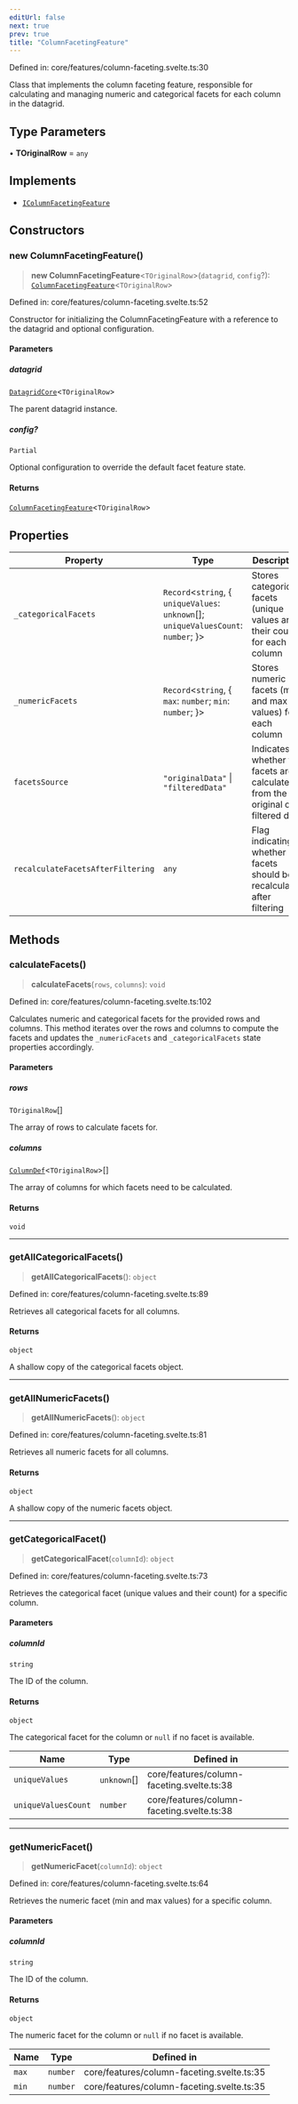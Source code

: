 ```yaml
---
editUrl: false
next: true
prev: true
title: "ColumnFacetingFeature"
---
```


Defined in: core/features/column-faceting.svelte.ts:30

Class that implements the column faceting feature, responsible for calculating and managing
numeric and categorical facets for each column in the datagrid.

## Type Parameters

• **TOriginalRow** = `any`

## Implements

- [`IColumnFacetingFeature`](/api/type-aliases/icolumnfacetingfeature/)

## Constructors

### new ColumnFacetingFeature()

> **new ColumnFacetingFeature**\<`TOriginalRow`\>(`datagrid`, `config`?): [`ColumnFacetingFeature`](/api/classes/columnfacetingfeature/)\<`TOriginalRow`\>

Defined in: core/features/column-faceting.svelte.ts:52

Constructor for initializing the ColumnFacetingFeature with a reference to the datagrid
and optional configuration.

#### Parameters

##### datagrid

[`DatagridCore`](/api/classes/datagridcore/)\<`TOriginalRow`\>

The parent datagrid instance.

##### config?

`Partial`

Optional configuration to override the default facet feature state.

#### Returns

[`ColumnFacetingFeature`](/api/classes/columnfacetingfeature/)\<`TOriginalRow`\>

## Properties

| Property | Type | Description | Defined in |
| ------ | ------ | ------ | ------ |
| <a id="_categoricalfacets"></a> `_categoricalFacets` | `Record`\<`string`, \{ `uniqueValues`: `unknown`[]; `uniqueValuesCount`: `number`; \}\> | Stores categorical facets (unique values and their count) for each column | core/features/column-faceting.svelte.ts:38 |
| <a id="_numericfacets"></a> `_numericFacets` | `Record`\<`string`, \{ `max`: `number`; `min`: `number`; \}\> | Stores numeric facets (min and max values) for each column | core/features/column-faceting.svelte.ts:35 |
| <a id="facetssource"></a> `facetsSource` | `"originalData"` \| `"filteredData"` | Indicates whether the facets are calculated from the original or filtered data | core/features/column-faceting.svelte.ts:44 |
| <a id="recalculatefacetsafterfiltering"></a> `recalculateFacetsAfterFiltering` | `any` | Flag indicating whether facets should be recalculated after filtering | core/features/column-faceting.svelte.ts:41 |

## Methods

### calculateFacets()

> **calculateFacets**(`rows`, `columns`): `void`

Defined in: core/features/column-faceting.svelte.ts:102

Calculates numeric and categorical facets for the provided rows and columns.
This method iterates over the rows and columns to compute the facets and updates the
`_numericFacets` and `_categoricalFacets` state properties accordingly.

#### Parameters

##### rows

`TOriginalRow`[]

The array of rows to calculate facets for.

##### columns

[`ColumnDef`](/api/type-aliases/columndef/)\<`TOriginalRow`\>[]

The array of columns for which facets need to be calculated.

#### Returns

`void`

***

### getAllCategoricalFacets()

> **getAllCategoricalFacets**(): `object`

Defined in: core/features/column-faceting.svelte.ts:89

Retrieves all categorical facets for all columns.

#### Returns

`object`

A shallow copy of the categorical facets object.

***

### getAllNumericFacets()

> **getAllNumericFacets**(): `object`

Defined in: core/features/column-faceting.svelte.ts:81

Retrieves all numeric facets for all columns.

#### Returns

`object`

A shallow copy of the numeric facets object.

***

### getCategoricalFacet()

> **getCategoricalFacet**(`columnId`): `object`

Defined in: core/features/column-faceting.svelte.ts:73

Retrieves the categorical facet (unique values and their count) for a specific column.

#### Parameters

##### columnId

`string`

The ID of the column.

#### Returns

`object`

The categorical facet for the column or `null` if no facet is available.

| Name | Type | Defined in |
| ------ | ------ | ------ |
| <a id="uniquevalues-1"></a> `uniqueValues` | `unknown`[] | core/features/column-faceting.svelte.ts:38 |
| <a id="uniquevaluescount-1"></a> `uniqueValuesCount` | `number` | core/features/column-faceting.svelte.ts:38 |

***

### getNumericFacet()

> **getNumericFacet**(`columnId`): `object`

Defined in: core/features/column-faceting.svelte.ts:64

Retrieves the numeric facet (min and max values) for a specific column.

#### Parameters

##### columnId

`string`

The ID of the column.

#### Returns

`object`

The numeric facet for the column or `null` if no facet is available.

| Name | Type | Defined in |
| ------ | ------ | ------ |
| <a id="max-1"></a> `max` | `number` | core/features/column-faceting.svelte.ts:35 |
| <a id="min-1"></a> `min` | `number` | core/features/column-faceting.svelte.ts:35 |

